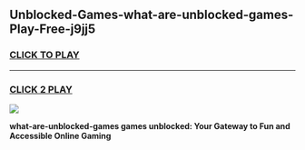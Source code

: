 
## Unblocked-Games-what-are-unblocked-games-Play-Free-j9jj5
<h3>
<a href="https://premium76.site?title=what-are-unblocked-games&ref=09A">CLICK TO PLAY</a></h3>
<hr>

<h3>
<a href="https://premium76.site?title=what-are-unblocked-games&ref=09A">CLICK 2 PLAY</a>
  
</h3>

<a href="https://premium76.site?title=what-are-unblocked-games&ref=09A"><img src="https://clearcache.store/games.png"></a>


**what-are-unblocked-games games unblocked: Your Gateway to Fun and Accessible Online Gaming**
